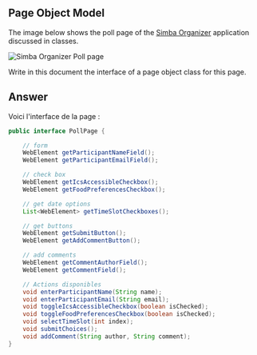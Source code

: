 ## Page Object Model

The image below shows the poll page of the [Simba Organizer](https://github.com/barais/doodlestudent/) application discussed in classes.

![Simba Organizer Poll page](simba-poll-page.png)

Write in this document the interface of a page object class for this page.

## Answer

Voici l'interface de la page :

```java
public interface PollPage {

    // form
    WebElement getParticipantNameField(); 
    WebElement getParticipantEmailField(); 

    // check box
    WebElement getIcsAccessibleCheckbox(); 
    WebElement getFoodPreferencesCheckbox();

    // get date options
    List<WebElement> getTimeSlotCheckboxes();

    // get buttons
    WebElement getSubmitButton(); 
    WebElement getAddCommentButton();

    // add comments
    WebElement getCommentAuthorField();
    WebElement getCommentField(); 

    // Actions disponibles
    void enterParticipantName(String name);
    void enterParticipantEmail(String email); 
    void toggleIcsAccessibleCheckbox(boolean isChecked); 
    void toggleFoodPreferencesCheckbox(boolean isChecked); 
    void selectTimeSlot(int index);
    void submitChoices(); 
    void addComment(String author, String comment);
}
```